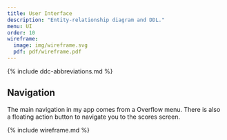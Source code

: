 ```yaml
---
title: User Interface
description: "Entity-relationship diagram and DDL."
menu: UI
order: 10
wireframe:
  image: img/wireframe.svg
  pdf: pdf/wireframe.pdf
---
```


{% include ddc-abbreviations.md %}

## Navigation

The main navigation in my app comes from a Overflow menu. There is also a floating action button to navigate you to the scores screen. 

{% include wireframe.md %}
